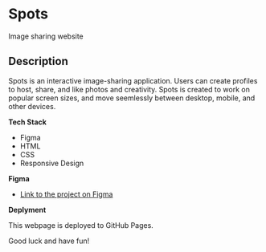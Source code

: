 # Spots

Image sharing website

## Description

Spots is an interactive image-sharing application. Users can create profiles to host, share, and like photos and creativity. Spots is created to work on popular screen sizes, and move seemlessly between desktop, mobile, and other devices.

**Tech Stack**

- Figma
- HTML
- CSS
- Responsive Design

**Figma**

- [Link to the project on Figma](https://www.figma.com/file/BBNm2bC3lj8QQMHlnqRsga/Sprint-3-Project-%E2%80%94-Spots?type=design&node-id=2%3A60&mode=design&t=afgNFybdorZO6cQo-1)

**Deplyment**

This webpage is deployed to GitHub Pages.

Good luck and have fun!
